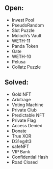 ## Open:
- Invest Pool
- PseudoRandom
- Slot Puzzle
- Moloch’s Vault
- WETH-11
- Panda Token
- Gate
- WETH-10
- Pelusa
- Collatz Puzzle

## Solved:
- Gold NFT
- Arbitrage
- Voting Machine
- Private Club
- Predictable NFT
- Private Flag
- Access Denied
- Donate
- True XOR
- D31eg4t3
- safeNFT
- VIP Bank
- Confidential Hash
- Road Closed